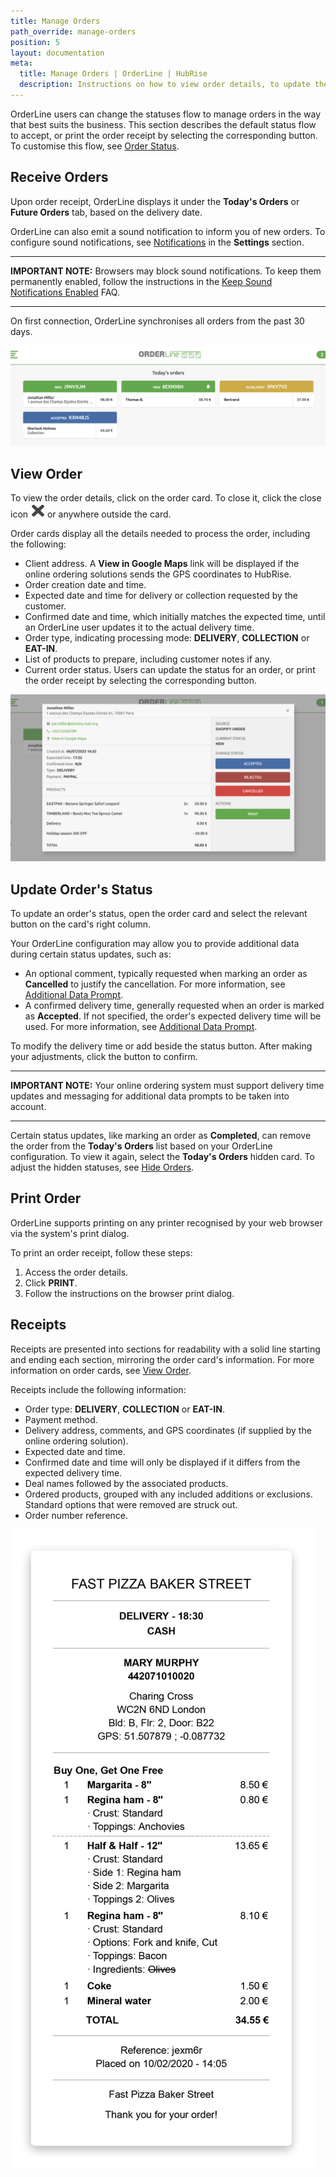 ```yaml
---
title: Manage Orders
path_override: manage-orders
position: 5
layout: documentation
meta:
  title: Manage Orders | OrderLine | HubRise
  description: Instructions on how to view order details, to update the order status, and to print a receipt. Connect apps and synchronise your data.
---
```


OrderLine users can change the statuses flow to manage orders in the way that best suits the business. This section describes the default status flow to accept, or print the order receipt by selecting the corresponding button. To customise this flow, see [Order Status](/apps/orderline/settings/#order-status).

## Receive Orders

Upon order receipt, OrderLine displays it under the **Today's Orders** or **Future Orders** tab, based on the delivery date.

OrderLine can also emit a sound notification to inform you of new orders. To configure sound notifications, see [Notifications](/apps/orderline/settings#notifications) in the **Settings** section.

---

**IMPORTANT NOTE:** Browsers may block sound notifications. To keep them permanently enabled, follow the instructions in the [Keep Sound Notifications Enabled](/apps/orderline/faqs/keep-sound-notifications-enabled/) FAQ.

---

On first connection, OrderLine synchronises all orders from the past 30 days.

![OrderLine Order displays](./images/018-2x-order-displays.png)

## View Order

To view the order details, click on the order card. To close it, click the close icon <InlineImage width="23" height="23">![OrderLine Close icon](../images/032-close.png)</InlineImage> or anywhere outside the card.

Order cards display all the details needed to process the order, including the following:

- Client address. A **View in Google Maps** link will be displayed if the online ordering solutions sends the GPS coordinates to HubRise.
- Order creation date and time.
- Expected date and time for delivery or collection requested by the customer.
- Confirmed date and time, which initially matches the expected time, until an OrderLine user updates it to the actual delivery time.
- Order type, indicating processing mode: **DELIVERY**, **COLLECTION** or **EAT-IN**.
- List of products to prepare, including customer notes if any.
- Current order status. Users can update the status for an order, or print the order receipt by selecting the corresponding button.

![OrderLine Order Card Details](./images/019-2x-order-card-details.png)

## Update Order's Status

To update an order's status, open the order card and select the relevant button on the card's right column.

Your OrderLine configuration may allow you to provide additional data during certain status updates, such as:

- An optional comment, typically requested when marking an order as **Cancelled** to justify the cancellation. For more information, see [Additional Data Prompt](/apps/orderline/settings/#additional-data-prompt).
- A confirmed delivery time, generally requested when an order is marked as **Accepted**. If not specified, the order's expected delivery time will be used. For more information, see [Additional Data Prompt](/apps/orderline/settings/#additional-data-prompt).

To modify the delivery time or add beside the status button. After making your adjustments, click the button to confirm.

---

**IMPORTANT NOTE:** Your online ordering system must support delivery time updates and messaging for additional data prompts to be taken into account.

---

Certain status updates, like marking an order as **Completed**, can remove the order from the **Today's Orders** list based on your OrderLine configuration. To view it again, select the **Today's Orders** hidden card. To adjust the hidden statuses, see [Hide Orders](/apps/orderline/settings/#hide-orders).

## Print Order

OrderLine supports printing on any printer recognised by your web browser via the system's print dialog.

To print an order receipt, follow these steps:

1. Access the order details.
1. Click **PRINT**.
1. Follow the instructions on the browser print dialog.

## Receipts

Receipts are presented into sections for readability with a solid line starting and ending each section, mirroring the order card's information. For more information on order cards, see [View Order](#view-order).

Receipts include the following information:

- Order type: **DELIVERY**, **COLLECTION** or **EAT-IN**.
- Payment method.
- Delivery address, comments, and GPS coordinates (if supplied by the online ordering solution).
- Expected date and time.
- Confirmed date and time will only be displayed if it differs from the expected delivery time.
- Deal names followed by the associated products.
- Ordered products, grouped with any included additions or exclusions. Standard options that were removed are struck out.
- Order number reference.

![OrderLine Order Receipt Example](./images/030-2x-receipt-example.jpg)
